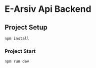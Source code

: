 # E-Arsiv Api Backend

## Project Setup

```sh
npm install
```

### Project Start

```sh
npm run dev
```
